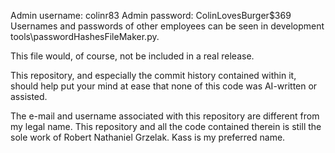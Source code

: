 Admin username: colinr83
Admin password: ColinLovesBurger$369
Usernames and passwords of other employees can be seen in development tools\passwordHashesFileMaker.py.

This file would, of course, not be included in a real release.

This repository, and especially the commit history contained within it, should help put your mind at ease that none of this code was AI-written or assisted.

The e-mail and username associated with this repository are different from my legal name. This repository and all the code contained therein is still the sole work of Robert Nathaniel Grzelak. Kass is my preferred name.
